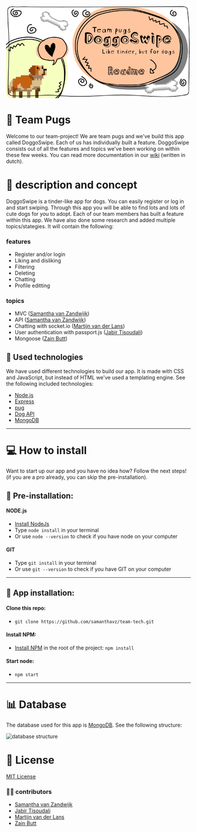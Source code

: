 <img src="./files/Banner.png" alt="doggoswipe readme banner" width="900"/>

# 🐶 Team Pugs

Welcome to our team-project! We are team pugs and we've build this app called DoggoSwipe. Each of us has individually built a feature. DoggoSwipe consists out of all the features and topics we've been working on within these few weeks. You can read more documentation in our [wiki](https://github.com/samanthavz/team-tech/wiki) (written in dutch).

# 📄 description and concept

DoggoSwipe is a tinder-like app for dogs. You can easily register or log in and start swiping. Through this app you will be able to find lots and lots of cute dogs for you to adopt. Each of our team members has built a feature within this app. We have also done some research and added multiple topics/stategies. It will contain the following:

### features

- Register and/or login
- Liking and disliking
- Filtering
- Deleting
- Chatting
- Profile editting

### topics

- MVC ([Samantha van Zandwijk](https://github.com/samanthavz))
- API ([Samantha van Zandwijk](https://github.com/samanthavz))
- Chatting with socket.io ([Martijn van der Lans](https://github.com/MartijnvdLans))
- User authentication with passport.js ([Jabir Tisoudali](https://github.com/jabirtisou))
- Mongoose ([Zain Butt](https://github.com/zainuwachtig))

 ## 🤖 Used technologies

We have used different technologies to build our app. It is made with CSS and JavaScript, but instead of HTML we've used a templating engine. See the following included technologies:

 * [Node.js](https://nodejs.org/en/)
 * [Express](https://www.npmjs.com/package/express)
 * [pug](https://pugjs.org/api/getting-started.html)
 * [Dog API]()
 * [MongoDB](https://www.mongodb.com/)

 ---

# 💻 How to install

Want to start up our app and you have no idea how? Follow the next steps! (if you are a pro already, you can skip the pre-installation).
## 🔨 Pre-installation:
#### NODE.js
* [Install NodeJs](https://nodejs.org/en/download/)
* Type ```node install``` in your terminal
* Or use ```node --version``` to check if you have node on your computer

#### GIT
* Type ```git install``` in your terminal
* Or use ```git --version``` to check if you have GIT on your computer

---
## 🔨 App installation:
#### Clone this repo:
* ```git clone https://github.com/samanthavz/team-tech.git```

#### Install NPM:
* [Install NPM](https://www.npmjs.com/get-npm) in the root of the project:
``` npm install ```

#### Start node:
* ```npm start```

---
# 📊 Database

The database used for this app is [MongoDB](https://www.mongodb.com/). See the following structure:

<img src="./files/database.png" alt="database structure" width="500"/>

# 🎫 License

[MIT License](https://github.com/samanthavz/team-tech/blob/main/LICENSE)


### 🙋‍♀️ contributors

- [Samantha van Zandwijk](https://github.com/samanthavz)
- [Jabir Tisoudali](https://github.com/jabirtisou)
- [Martijn van der Lans](https://github.com/MartijnvdLans)
- [Zain Butt](https://github.com/zainuwachtig)

